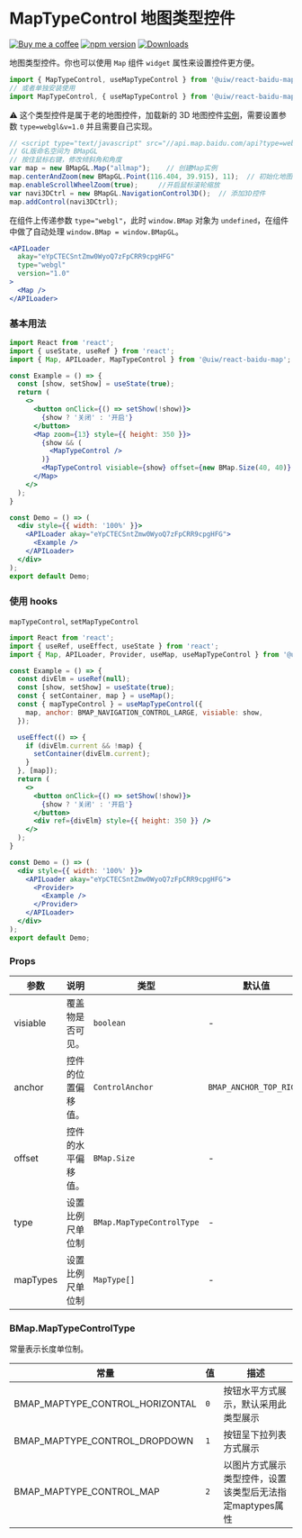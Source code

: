 MapTypeControl 地图类型控件
===

[![Buy me a coffee](https://img.shields.io/badge/Buy%20me%20a%20coffee-048754?logo=buymeacoffee)](https://jaywcjlove.github.io/#/sponsor)
[![npm version](https://img.shields.io/npm/v/@uiw/react-baidu-map-type-control.svg)](https://www.npmjs.com/package/@uiw/react-baidu-map-type-control)
[![Downloads](https://img.shields.io/npm/dm/@uiw/react-baidu-map-type-control.svg?style=flat)](https://www.npmjs.com/package/@uiw/react-baidu-map-type-control)

地图类型控件。你也可以使用 `Map` 组件 `widget` 属性来设置控件更方便。

```jsx
import { MapTypeControl, useMapTypeControl } from '@uiw/react-baidu-map';
// 或者单独安装使用
import MapTypeControl, { useMapTypeControl } from '@uiw/react-baidu-map-type-control';
```

⚠️ 这个类型控件是属于老的地图控件，加载新的 3D 地图控件[实例](http://lbsyun.baidu.com/jsdemo.htm#webgl2_1)，需要设置参数 `type=webgl&v=1.0`<!--rehype:style=background-color: #f44336; color: #fff;--> 并且需要自己实现。

```js
// <script type="text/javascript" src="//api.map.baidu.com/api?type=webgl&v=1.0&ak=您的密钥"></script>
// GL版命名空间为 BMapGL
// 按住鼠标右键，修改倾斜角和角度
var map = new BMapGL.Map("allmap");    // 创建Map实例
map.centerAndZoom(new BMapGL.Point(116.404, 39.915), 11);  // 初始化地图,设置中心点坐标和地图级别
map.enableScrollWheelZoom(true);     //开启鼠标滚轮缩放
var navi3DCtrl = new BMapGL.NavigationControl3D();  // 添加3D控件
map.addControl(navi3DCtrl);
```

在组件上传递参数 `type="webgl"`<!--rehype:style=background-color: #f44336; color: #fff;-->，此时 `window.BMap`<!--rehype:style=background-color: #f44336; color: #fff;--> 对象为 `undefined`，在组件中做了自动处理 `window.BMap = window.BMapGL`<!--rehype:style=background-color: #f44336; color: #fff;-->。

```jsx
<APILoader
  akay="eYpCTECSntZmw0WyoQ7zFpCRR9cpgHFG"
  type="webgl"
  version="1.0"
>
  <Map />
</APILoader>
```

### 基本用法

```jsx mdx:preview
import React from 'react';
import { useState, useRef } from 'react';
import { Map, APILoader, MapTypeControl } from '@uiw/react-baidu-map';

const Example = () => {
  const [show, setShow] = useState(true);
  return (
    <>
      <button onClick={() => setShow(!show)}>
        {show ? '关闭' : '开启'}
      </button>
      <Map zoom={13} style={{ height: 350 }}>
        {show && (
          <MapTypeControl />
        )}
        <MapTypeControl visiable={show} offset={new BMap.Size(40, 40)} anchor={BMAP_ANCHOR_TOP_RIGHT} />
      </Map>
    </>
  );
}

const Demo = () => (
  <div style={{ width: '100%' }}>
    <APILoader akay="eYpCTECSntZmw0WyoQ7zFpCRR9cpgHFG">
      <Example />
    </APILoader>
  </div>
);
export default Demo;
```


### 使用 hooks

`mapTypeControl`, `setMapTypeControl`

```jsx mdx:preview
import React from 'react';
import { useRef, useEffect, useState } from 'react';
import { Map, APILoader, Provider, useMap, useMapTypeControl } from '@uiw/react-baidu-map';

const Example = () => {
  const divElm = useRef(null);
  const [show, setShow] = useState(true);
  const { setContainer, map } = useMap();
  const { mapTypeControl } = useMapTypeControl({
    map, anchor: BMAP_NAVIGATION_CONTROL_LARGE, visiable: show,
  });

  useEffect(() => {
    if (divElm.current && !map) {
      setContainer(divElm.current);
    }
  }, [map]);
  return (
    <>
      <button onClick={() => setShow(!show)}>
        {show ? '关闭' : '开启'}
      </button>
      <div ref={divElm} style={{ height: 350 }} />
    </>
  );
}

const Demo = () => (
  <div style={{ width: '100%' }}>
    <APILoader akay="eYpCTECSntZmw0WyoQ7zFpCRR9cpgHFG">
      <Provider>
        <Example />
      </Provider>
    </APILoader>
  </div>
);
export default Demo;
```

### Props

| 参数 | 说明 | 类型 | 默认值 |
| ----- | ----- | ----- | ----- |
| visiable | 覆盖物是否可见。 | `boolean` | - |
| anchor | 控件的位置偏移值。| `ControlAnchor` | `BMAP_ANCHOR_TOP_RIGHT` |
| offset | 控件的水平偏移值。 | `BMap.Size` | - |
| type | 设置比例尺单位制 | `BMap.MapTypeControlType` | - |
| mapTypes | 设置比例尺单位制 | `MapType[]` | - |

### BMap.MapTypeControlType

常量表示长度单位制。

| 常量 | 值 | 描述 |
| ----- | ----- | ----- |
| BMAP_MAPTYPE_CONTROL_HORIZONTAL | `0` | 按钮水平方式展示，默认采用此类型展示 |
| BMAP_MAPTYPE_CONTROL_DROPDOWN | `1` | 按钮呈下拉列表方式展示 |
| BMAP_MAPTYPE_CONTROL_MAP | `2` | 以图片方式展示类型控件，设置该类型后无法指定maptypes属性 |